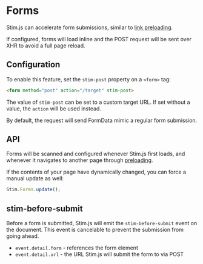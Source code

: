 # Forms
Stim.js can accelerate form submissions, similar to [link preloading](./links.md).

If configured, forms will load inline and the POST request will be sent over XHR to avoid a full page reload.

## Configuration
To enable this feature, set the `stim-post` property on a `<form>` tag:
 
```html
<form method="post" action="/target" stim-post>
```

The value of `stim-post` can be set to a custom target URL. If set without a value, the `action` will be used instead.

By default, the request will send FormData mimic a regular form submission.

## API
Forms will be scanned and configured whenever Stim.js first loads, and whenever it navigates to another page through [preloading](./links.md).

If the contents of your page have dynamically changed, you can force a manual update as well:

```javascript
Stim.Forms.update();
```

## stim-before-submit
Before a form is submitted, Stim.js will emit the `stim-before-submit` event on the document. This event is cancelable to prevent the submission from going ahead.

- `event.detail.form` - references the form element 
- `event.detail.url` - the URL Stim.js will submit the form to via POST